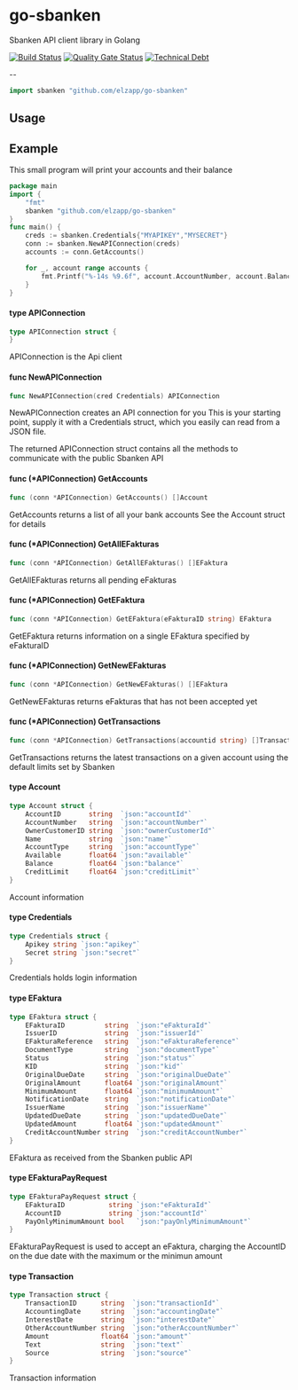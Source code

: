 # go-sbanken
Sbanken API client library in Golang


[![Build Status](https://travis-ci.org/elzapp/go-sbanken.svg?branch=master)](https://travis-ci.org/elzapp/go-sbanken) [![Quality Gate Status](https://sonarcloud.io/api/project_badges/measure?project=elzapp_go-sbanken&metric=alert_status)](https://sonarcloud.io/dashboard?id=elzapp_go-sbanken) [![Technical Debt](https://sonarcloud.io/api/project_badges/measure?project=elzapp_go-sbanken&metric=sqale_index)](https://sonarcloud.io/dashboard?id=elzapp_go-sbanken)

--
```go
import sbanken "github.com/elzapp/go-sbanken"
```

## Usage


## Example

This small program will print your accounts and their balance
```go
package main
import {
	"fmt"
	sbanken "github.com/elzapp/go-sbanken"
}
func main() {
	creds := sbanken.Credentials{"MYAPIKEY","MYSECRET"}
	conn := sbanken.NewAPIConnection(creds)
	accounts := conn.GetAccounts()

	for _, account range accounts {
		fmt.Printf("%-14s %9.6f", account.AccountNumber, account.Balance)
	}
}
```



#### type APIConnection

```go
type APIConnection struct {
}
```

APIConnection is the Api client

#### func  NewAPIConnection

```go
func NewAPIConnection(cred Credentials) APIConnection
```
NewAPIConnection creates an API connection for you This is your starting point,
supply it with a Credentials struct, which you easily can read from a JSON file.

The returned APIConnection struct contains all the methods to communicate with
the public Sbanken API

#### func (*APIConnection) GetAccounts

```go
func (conn *APIConnection) GetAccounts() []Account
```
GetAccounts returns a list of all your bank accounts See the Account struct for
details

#### func (*APIConnection) GetAllEFakturas

```go
func (conn *APIConnection) GetAllEFakturas() []EFaktura
```
GetAllEFakturas returns all pending eFakturas

#### func (*APIConnection) GetEFaktura

```go
func (conn *APIConnection) GetEFaktura(eFakturaID string) EFaktura
```
GetEFaktura returns information on a single EFaktura specified by eFakturaID

#### func (*APIConnection) GetNewEFakturas

```go
func (conn *APIConnection) GetNewEFakturas() []EFaktura
```
GetNewEFakturas returns eFakturas that has not been accepted yet

#### func (*APIConnection) GetTransactions

```go
func (conn *APIConnection) GetTransactions(accountid string) []Transaction
```
GetTransactions returns the latest transactions on a given account using the
default limits set by Sbanken

#### type Account

```go
type Account struct {
	AccountID       string  `json:"accountId"`
	AccountNumber   string  `json:"accountNumber"`
	OwnerCustomerID string  `json:"ownerCustomerId"`
	Name            string  `json:"name"`
	AccountType     string  `json:"accountType"`
	Available       float64 `json:"available"`
	Balance         float64 `json:"balance"`
	CreditLimit     float64 `json:"creditLimit"`
}
```

Account information

#### type Credentials

```go
type Credentials struct {
	Apikey string `json:"apikey"`
	Secret string `json:"secret"`
}
```

Credentials holds login information

#### type EFaktura

```go
type EFaktura struct {
	EFakturaID          string  `json:"eFakturaId"`
	IssuerID            string  `json:"issuerId"`
	EFakturaReference   string  `json:"eFakturaReference"`
	DocumentType        string  `json:"documentType"`
	Status              string  `json:"status"`
	KID                 string  `json:"kid"`
	OriginalDueDate     string  `json:"originalDueDate"`
	OriginalAmount      float64 `json:"originalAmount"`
	MinimumAmount       float64 `json:"minimumAmount"`
	NotificationDate    string  `json:"notificationDate"`
	IssuerName          string  `json:"issuerName"`
	UpdatedDueDate      string  `json:"updatedDueDate"`
	UpdatedAmount       float64 `json:"updatedAmount"`
	CreditAccountNumber string  `json:"creditAccountNumber"`
}
```

EFaktura as received from the Sbanken public API

#### type EFakturaPayRequest

```go
type EFakturaPayRequest struct {
	EFakturaID           string `json:"eFakturaId"`
	AccountID            string `json:"accountId"`
	PayOnlyMinimumAmount bool   `json:"payOnlyMinimumAmount"`
}
```

EFakturaPayRequest is used to accept an eFaktura, charging the AccountID on the
due date with the maximum or the minimun amount

#### type Transaction

```go
type Transaction struct {
	TransactionID      string  `json:"transactionId"`
	AccountingDate     string  `json:"accountingDate"`
	InterestDate       string  `json:"interestDate"`
	OtherAccountNumber string  `json:"otherAccountNumber"`
	Amount             float64 `json:"amount"`
	Text               string  `json:"text"`
	Source             string  `json:"source"`
}
```

Transaction information
